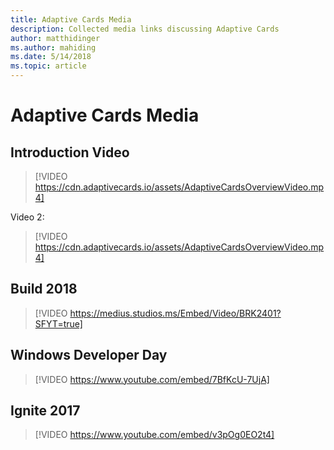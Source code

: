 ```yaml
---
title: Adaptive Cards Media
description: Collected media links discussing Adaptive Cards
author: matthidinger
ms.author: mahiding
ms.date: 5/14/2018
ms.topic: article
---
```


# Adaptive Cards Media


## Introduction Video

> [!VIDEO https://cdn.adaptivecards.io/assets/AdaptiveCardsOverviewVideo.mp4]

Video 2:

> [!VIDEO https://cdn.adaptivecards.io/assets/AdaptiveCardsOverviewVideo.mp4]

## Build 2018

> [!VIDEO https://medius.studios.ms/Embed/Video/BRK2401?SFYT=true]

## Windows Developer Day

> [!VIDEO https://www.youtube.com/embed/7BfKcU-7UjA]

## Ignite 2017

> [!VIDEO https://www.youtube.com/embed/v3pOg0EO2t4]
